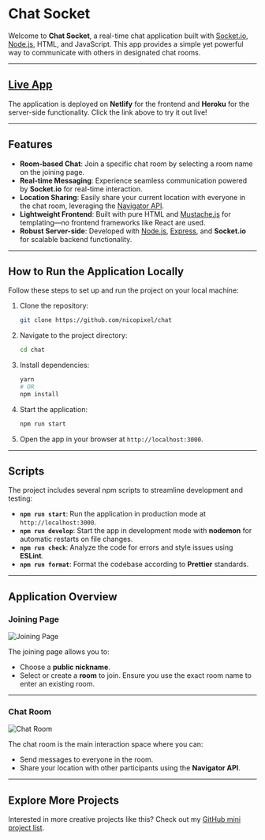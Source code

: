 # Chat Socket

Welcome to **Chat Socket**, a real-time chat application built with [Socket.io](https://socket.io/), [Node.js](https://nodejs.org/en/), HTML, and JavaScript. This app provides a simple yet powerful way to communicate with others in designated chat rooms.

---

## <a href="https://chat-lac-five.vercel.app/" target="_blank">Live App</a>
The application is deployed on **Netlify** for the frontend and **Heroku** for the server-side functionality. Click the link above to try it out live!

---

## Features

- **Room-based Chat**: Join a specific chat room by selecting a room name on the joining page.
- **Real-time Messaging**: Experience seamless communication powered by **Socket.io** for real-time interaction.
- **Location Sharing**: Easily share your current location with everyone in the chat room, leveraging the [Navigator API](https://developer.mozilla.org/en-US/docs/Web/API/Navigator).
- **Lightweight Frontend**: Built with pure HTML and [Mustache.js](https://github.com/janl/mustache.js) for templating—no frontend frameworks like React are used.
- **Robust Server-side**: Developed with [Node.js](https://nodejs.org/en/), [Express](https://expressjs.com/), and **Socket.io** for scalable backend functionality.

---

## How to Run the Application Locally

Follow these steps to set up and run the project on your local machine:

1. Clone the repository:
   ```bash
   git clone https://github.com/nicopixel/chat
   ```
2. Navigate to the project directory:
   ```bash
   cd chat
   ```
3. Install dependencies:
   ```bash
   yarn
   # OR
   npm install
   ```
4. Start the application:
   ```bash
   npm run start
   ```
5. Open the app in your browser at `http://localhost:3000`.

---

## Scripts

The project includes several npm scripts to streamline development and testing:

- **`npm run start`**: Run the application in production mode at `http://localhost:3000`.
- **`npm run develop`**: Start the app in development mode with **nodemon** for automatic restarts on file changes.
- **`npm run check`**: Analyze the code for errors and style issues using **ESLint**.
- **`npm run format`**: Format the codebase according to **Prettier** standards.

---

## Application Overview

### Joining Page

![Joining Page](./docs/images/chat-joining-room.png)

The joining page allows you to:
- Choose a **public nickname**.
- Select or create a **room** to join. Ensure you use the exact room name to enter an existing room.

---

### Chat Room

![Chat Room](./docs/images/chat-room.png)

The chat room is the main interaction space where you can:
- Send messages to everyone in the room.
- Share your location with other participants using the **Navigator API**.

---

## Explore More Projects

Interested in more creative projects like this? Check out my [GitHub mini project list](https://github.com/stars/nicopixeldev/lists/mini-project).
